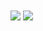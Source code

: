 <img align="center" src="https://github-readme-stats.vercel.app/api?username=ultradaddy&count_private=true&theme=radical" />
<img align="center" src="https://github-readme-stats.vercel.app/api/wakatime?username=ultradaddy\&layout=compact" />

<!--
**ultradaddy/ultradaddy** is a ✨ _special_ ✨ repository because its `README.md` (this file) appears on your GitHub profile.

Here are some ideas to get you started:

- 🔭 I’m currently working on ...
- 🌱 I’m currently learning ...
- 👯 I’m looking to collaborate on ...
- 🤔 I’m looking for help with ...
- 💬 Ask me about ...
- 📫 How to reach me: ...
- 😄 Pronouns: ...
- ⚡ Fun fact: ...
-->
